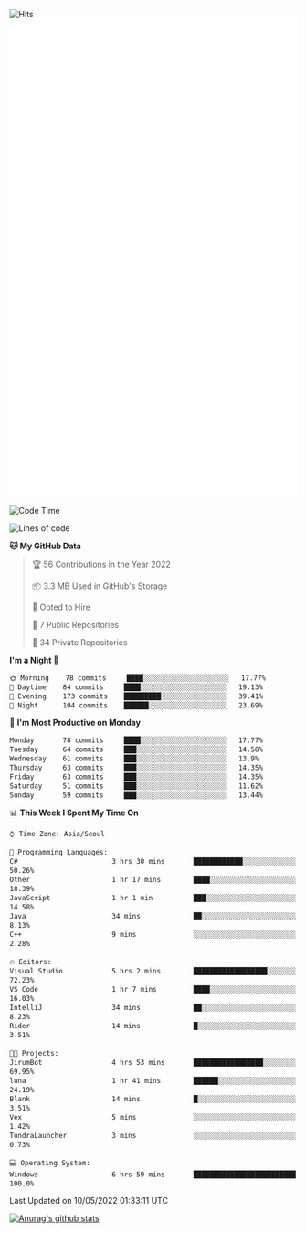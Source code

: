 ![Hits](https://hits.seeyoufarm.com/api/count/incr/badge.svg?url=https%3A%2F%2Fgithub.com%2Fkokose1234&count_bg=%2379C83D&title_bg=%23555555&icon=apple.svg&icon_color=%23E7E7E7&title=hits&edge_flat=false)
<br/>
![Metrics](https://github.com/kokose1234/kokose1234/blob/main/github-metrics.svg)

<!--START_SECTION:waka-->
![Code Time](http://img.shields.io/badge/Code%20Time-638%20hrs%2058%20mins-blue)

![Lines of code](https://img.shields.io/badge/From%20Hello%20World%20I%27ve%20Written-2%20Million%20lines%20of%20code-blue)

**🐱 My GitHub Data** 

> 🏆 56 Contributions in the Year 2022
 > 
> 📦 3.3 MB Used in GitHub's Storage 
 > 
> 💼 Opted to Hire
 > 
> 📜 7 Public Repositories 
 > 
> 🔑 34 Private Repositories  
 > 
**I'm a Night 🦉** 

```text
🌞 Morning    78 commits     ████░░░░░░░░░░░░░░░░░░░░░   17.77% 
🌆 Daytime    84 commits     ████░░░░░░░░░░░░░░░░░░░░░   19.13% 
🌃 Evening    173 commits    █████████░░░░░░░░░░░░░░░░   39.41% 
🌙 Night      104 commits    ██████░░░░░░░░░░░░░░░░░░░   23.69%

```
📅 **I'm Most Productive on Monday** 

```text
Monday       78 commits     ████░░░░░░░░░░░░░░░░░░░░░   17.77% 
Tuesday      64 commits     ███░░░░░░░░░░░░░░░░░░░░░░   14.58% 
Wednesday    61 commits     ███░░░░░░░░░░░░░░░░░░░░░░   13.9% 
Thursday     63 commits     ███░░░░░░░░░░░░░░░░░░░░░░   14.35% 
Friday       63 commits     ███░░░░░░░░░░░░░░░░░░░░░░   14.35% 
Saturday     51 commits     ███░░░░░░░░░░░░░░░░░░░░░░   11.62% 
Sunday       59 commits     ███░░░░░░░░░░░░░░░░░░░░░░   13.44%

```


📊 **This Week I Spent My Time On** 

```text
⌚︎ Time Zone: Asia/Seoul

💬 Programming Languages: 
C#                       3 hrs 30 mins       ████████████░░░░░░░░░░░░░   50.26% 
Other                    1 hr 17 mins        ████░░░░░░░░░░░░░░░░░░░░░   18.39% 
JavaScript               1 hr 1 min          ███░░░░░░░░░░░░░░░░░░░░░░   14.58% 
Java                     34 mins             ██░░░░░░░░░░░░░░░░░░░░░░░   8.13% 
C++                      9 mins              ░░░░░░░░░░░░░░░░░░░░░░░░░   2.28%

🔥 Editors: 
Visual Studio            5 hrs 2 mins        ██████████████████░░░░░░░   72.23% 
VS Code                  1 hr 7 mins         ████░░░░░░░░░░░░░░░░░░░░░   16.03% 
IntelliJ                 34 mins             ██░░░░░░░░░░░░░░░░░░░░░░░   8.23% 
Rider                    14 mins             █░░░░░░░░░░░░░░░░░░░░░░░░   3.51%

🐱‍💻 Projects: 
JirumBot                 4 hrs 53 mins       █████████████████░░░░░░░░   69.95% 
luna                     1 hr 41 mins        ██████░░░░░░░░░░░░░░░░░░░   24.19% 
Blank                    14 mins             █░░░░░░░░░░░░░░░░░░░░░░░░   3.51% 
Vex                      5 mins              ░░░░░░░░░░░░░░░░░░░░░░░░░   1.42% 
TundraLauncher           3 mins              ░░░░░░░░░░░░░░░░░░░░░░░░░   0.73%

💻 Operating System: 
Windows                  6 hrs 59 mins       █████████████████████████   100.0%

```


 Last Updated on 10/05/2022 01:33:11 UTC
<!--END_SECTION:waka-->

[![Anurag's github stats](https://github-readme-stats.vercel.app/api?username=kokose1234&theme=dracula)](https://github.com/anuraghazra/github-readme-stats)



	
